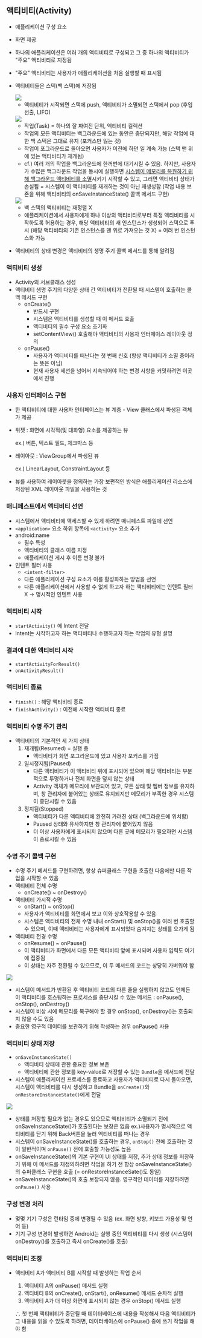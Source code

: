 ## 액티비티(Activity)

- 애플리케이션 구성 요소

- 화면 제공

- 하나의 애플리케이션은 여러 개의 액티비티로 구성되고 그 중 하나의 액티비티가 "주요" 액티비티로 지정됨

- "주요" 액티비티는 사용자가 애플리케이션을 처음 실행할 때 표시됨

- 액티비티들은 스택(백 스택)에 저장됨

  <img src="https://user-images.githubusercontent.com/42233535/56702867-31f22a00-6741-11e9-8dc5-c60417c62509.png">

  - 액티비티가 시작되면 스택에 push, 액티비티가 소멸되면 스택에서 pop (후입선출, LIFO)

  

  <img src="https://user-images.githubusercontent.com/42233535/56702981-bf357e80-6741-11e9-933f-caa6c84b917f.png">

  - 작업(Task) = 하나의 잘 짜여진 단위, 액티비티 컬렉션
  - 작업의 모든 액티비티는 백그라운드에 있는 동안은 중단되지만, 해당 작업에 대한 백 스택은 그대로 유지 (포커스만 잃는 것)
  - 작업이 포그라운드로 돌아오면 사용자가 이전에 하던 일 계속 가능 (스택 맨 위에 있는 액티비티가 재개됨)
  - cf.) 여러 개의 작업을 백그라운드에 한꺼번에 대기시킬 수 있음. 하지만, 사용자가 수많은 백그라운드 작업을 동시에 실행하면 <u>시스템이 메모리를 복원하기 위해 백그라운드 액티비티를 소멸</u>시키기 시작할 수 있고, 그러면 액티비티 상태가 손실됨 = 시스템이 이 액티비티를 재개하는 것이 아닌 재생성함 (작업 내용 보존을 위해 액티비티의 onSaveInstanceState() 콜백 메서드 구현)

  

  <img src="https://user-images.githubusercontent.com/42233535/56703369-71ba1100-6743-11e9-8fe2-c8302ca8f9d3.png">

  - 백 스택의 액티비티는 재정렬 X
  - 애플리케이션에서 사용자에게 하나 이상의 액티비티로부터 특정 액티비티를 시작하도록 허용하는 경우, 해당 액티비티의 새 인스턴스가 생성되어 스택으로 푸시 (해당 액티비티의 기존 인스턴스를 맨 위로 가져오는 것 X) = 여러 번 인스턴스화 가능

- 액티비티의 상태 변경은 액티비티의 생명 주기 콜백 메서드를 통해 알려짐



### 액티비티 생성

- Activity의 서브클래스 생성
- 액티비티 생명 주기의 다양한 상태 간 액티비티가 전환될 때 시스템이 호출하는 콜백 메서드 구현
  - onCreate()
    - 반드시 구현
    - 시스템은 액티비티를 생성할 때 이 메서드 호출
    - 액티비티의 필수 구성 요소 초기화
    - setContentView() 호출해야 액티비티의 사용자 인터페이스 레이아웃 정의
  - onPause()
    - 사용자가 액티비티를 떠난다는 첫 번째 신호 (항상 액티비티가 소멸 중이라는 뜻은 아님)
    - 현재 사용자 세선을 넘어서 지속되어야 하는 변경 사항을 커밋하려면 이곳에서 진행



### 사용자 인터페이스 구현

- 한 액티비티에 대한 사용자 인터페이스는 뷰 계층 - View 클래스에서 파생된 객체가 제공

- 위젯 : 화면에 시각적(및 대화형) 요소를 제공하는 뷰

  ex.) 버튼, 텍스트 필드, 체크박스 등

- 레이아웃 : ViewGroup에서 파생된 뷰

  ex.) LinearLayout, ConstraintLayout 등

- 뷰를 사용하여 레이아웃을 정의하는 가장 보편적인 방식은 애플리케이션 리소스에 저장된 XML 레이아웃 파일을 사용하는 것



### 매니페스트에서 액티비티 선언

- 시스템에서 액티비티에 액세스할 수 있게 하려면 매니페스트 파일에 선언
- `<application>` 요소 하위 항목에 `<activity>` 요소 추가
- android:name
  - 필수 특성
  - 액티비티의 클래스 이름 지정
  - 애플리케이션 게시 후 이름 변경 불가
- 인텐트 필터 사용
  - `<intent-filter>` 
  - 다른 애플리케이션 구성 요소가 이를 활성화하는 방법을 선언
  - 다른 애플리케이션에서 사용할 수 없게 하고자 하는 액티비티에는 인텐트 필터 X -> 명시적인 인텐트 사용



### 액티비티 시작

- `startActivity()` 에 Intent 전달
- Intent는 시작하고자 하는 액티비티나 수행하고자 하는 작업의 유형 설명



### 결과에 대한 액티비티 시작

- `startActivityForResult()`
- `onActivityResult()`



### 액티비티 종료

- `finish()` : 해당 액티비티 종료
- `finishActivity()` : 이전에 시작한 액티비티 종료



### 액티비티 수명 주기 관리

- 액티비티의 기본적인 세 가지 상태
  1. 재개됨(Resumed) = 실행 중
     - 액티비티가 화면 포그라운드에 있고 사용자 포커스를 가짐
  2. 일시정지됨(Paused)
     - 다른 액티비티가 이 액티비티 위에 표시되어 있으며 해당 액티비티는 부분적으로 투명하거나 전체 화면을 덮지 않는 상태
     - Activity 객체가 메모리에 보관되어 있고, 모든 상태 및 멤버 정보를 유지하며, 창 관리자에 붙어있는 상태로 유지되지만 메모리가 부족한 경우 시스템이 중단시킬 수 있음
  3. 정지됨(Stopped)
     - 액티비티가 다른 액티비티에 완전히 가려진 상태 (백그라운드에 위치함)
     - Paused 상태와 유사하지만 창 관리자에 붙어있지 않음
     - 더 이상 사용자에게 표시되지 않으며 다른 곳에 메모리가 필요하면 시스템이 종료시킬 수 있음



### 수명 주기 콜백 구현

- 수명 주기 메서드를 구현하려면, 항상 슈퍼클래스 구현을 호출한 다음에만 다른 작업을 시작할 수 있음
- 액티비티 전체 수명
  - onCreate() ~ onDestroy()
- 액티비티 가시적 수명
  - onStart() ~ onStop()
  - 사용자가 액티비티를 화면에서 보고 이와 상호작용할 수 있음
  - 시스템은 액티비티의 전체 수명 내내 onStart() 및 onStop()을 여러 번 호출할 수 있으며, 이때 액티비티는 사용자에게 표시되었다 숨겨지는 상태를 오가게 됨
- 액티비티 전경 수명
  - onResume() ~ onPause()
  - 이 액티비티가 화면에서 다른 모든 액티비티 앞에 표시되며 사용자 입력도 여기에 집중됨
  - 이 상태는 자주 전환될 수 있으므로, 이 두 메서드의 코드는 상당히 가벼워야 함



<img src="https://user-images.githubusercontent.com/42233535/56712840-e94f6680-676a-11e9-9d51-cbd66151cefb.png">

- 시스템이 메서드가 반환된 후 액티비티 코드의 다른 줄을 실행하지 않고도 언제든 이 액티비티를 호스팅하는 프로세스를 중단시킬 수 있는 메서드 : onPause(), onStop(), onDestroy()
- 시스템이 비상 시에 메모리를 복구해야 할 경우 onStop(), onDestroy()는 호출되지 않을 수도 있음
- 중요한 영구적 데이터를 보관하기 위해 작성하는 경우 onPause() 사용



### 액티비티 상태 저장

- `onSaveInstanceState()`
  - 액티비티 상태에 관한 중요한 정보 보존
  - 액티비티에 관한 정보를 key-value로 저장할 수 있는 `Bundle`을 메서드에 전달
- 시스템이 애플리케이션 프로세스를 종료하고 사용자가 액티비티로 다시 돌아오면, 시스템이 액티비티를 다시 생성하고 Bundle을 `onCreate()`와 `onRestoreInstanceState()`에게 전달



<img src="https://user-images.githubusercontent.com/42233535/56715255-1b17fb80-6772-11e9-9d8c-1a8879d43fc2.png">

- 상태를 저장할 필요가 없는 경우도 있으므로 액티비티가 소멸되기 전에 onSaveInstanceState()가 호출된다는 보장은 없음 ex.)사용자가 명시적으로 액티비티를 닫기 위해 Back버튼을 눌러 액티비티를 떠나는 경우
- 시스템이 onSaveInstanceState()를 호출하는 경우, `onStop()` 전에 호출하는 것이 일반적이며 `onPause()` 전에 호출할 가능성도 높음
- onSaveInstanceState()의 기본 구현이 UI 상태를 저장, 추가 상태 정보를 저장하기 위해 이 메서드를 재정의하려면 작업을 하기 전 항상 onSaveInstanceState()의 슈퍼클래스 구현을 호출 (= onRestoreInstanceSate()도 동일)
- onSaveInstanceState()의 호출 보장되지 않음. 영구적인 데이터를 저장하려면 `onPause()` 사용



### 구성 변경 처리

- 몇몇 기기 구성은 런타임 중에 변경될 수 있음 (ex. 화면 방향, 키보드 가용성 및 언어 등)
- 기기 구성 변경이 발생하면 Android는 실행 중인 액티비티를 다시 생성 (시스템이 onDestroy()를 호출하고 즉시 onCreate()를 호출)



### 액티비티 조정

- 액티비티 A가 액티비티 B를 시작할 때 발생하는 작업 순서

  1. 액티비티 A의 onPause() 메서드 실행
  2. 액티비티 B의 onCreate(), onStart(), onResume() 메서드 순차적 실행
  3. 액티비티 A가 더 이상 화면에 표시되지 않는 경우 onStop() 메서드 실행

  ∴ 첫 번째 액티비티가 중단될 때 데이터베이스에 내용을 작성해서 다음 액티비티가 그 내용을 읽을 수 있도록 하려면, 데이터베이스에 onPause() 중에 쓰기 작업을 해야 함
